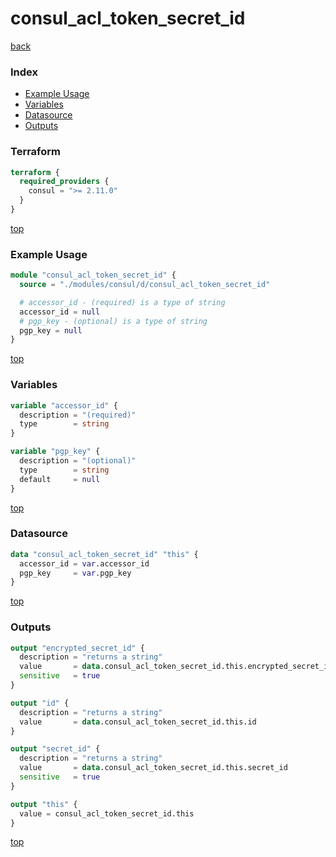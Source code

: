 # consul_acl_token_secret_id

[back](../consul.md)

### Index

- [Example Usage](#example-usage)
- [Variables](#variables)
- [Datasource](#datasource)
- [Outputs](#outputs)

### Terraform

```terraform
terraform {
  required_providers {
    consul = ">= 2.11.0"
  }
}
```

[top](#index)

### Example Usage

```terraform
module "consul_acl_token_secret_id" {
  source = "./modules/consul/d/consul_acl_token_secret_id"

  # accessor_id - (required) is a type of string
  accessor_id = null
  # pgp_key - (optional) is a type of string
  pgp_key = null
}
```

[top](#index)

### Variables

```terraform
variable "accessor_id" {
  description = "(required)"
  type        = string
}

variable "pgp_key" {
  description = "(optional)"
  type        = string
  default     = null
}
```

[top](#index)

### Datasource

```terraform
data "consul_acl_token_secret_id" "this" {
  accessor_id = var.accessor_id
  pgp_key     = var.pgp_key
}
```

[top](#index)

### Outputs

```terraform
output "encrypted_secret_id" {
  description = "returns a string"
  value       = data.consul_acl_token_secret_id.this.encrypted_secret_id
  sensitive   = true
}

output "id" {
  description = "returns a string"
  value       = data.consul_acl_token_secret_id.this.id
}

output "secret_id" {
  description = "returns a string"
  value       = data.consul_acl_token_secret_id.this.secret_id
  sensitive   = true
}

output "this" {
  value = consul_acl_token_secret_id.this
}
```

[top](#index)